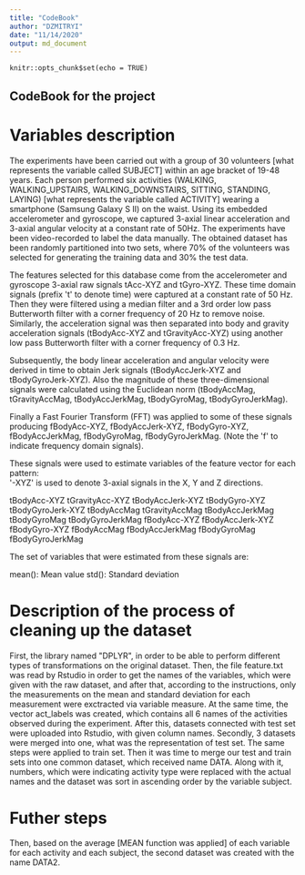 ```yaml
---
title: "CodeBook"
author: "DZMITRYI"
date: "11/14/2020"
output: md_document
---
```


```{r setup, include=FALSE}
knitr::opts_chunk$set(echo = TRUE)
```

## CodeBook for the project

# Variables description
The experiments have been carried out with a group of 30 volunteers [what represents the variable called SUBJECT] within an age bracket of 19-48 years. Each person performed six activities (WALKING, WALKING_UPSTAIRS, WALKING_DOWNSTAIRS, SITTING, STANDING, LAYING) [what represents the variable called ACTIVITY] wearing a smartphone (Samsung Galaxy S II) on the waist. Using its embedded accelerometer and gyroscope, we captured 3-axial linear acceleration and 3-axial angular velocity at a constant rate of 50Hz. The experiments have been video-recorded to label the data manually. The obtained dataset has been randomly partitioned into two sets, where 70% of the volunteers was selected for generating the training data and 30% the test data.

The features selected for this database come from the accelerometer and gyroscope 3-axial raw signals tAcc-XYZ and tGyro-XYZ. These time domain signals (prefix 't' to denote time) were captured at a constant rate of 50 Hz. Then they were filtered using a median filter and a 3rd order low pass Butterworth filter with a corner frequency of 20 Hz to remove noise. Similarly, the acceleration signal was then separated into body and gravity acceleration signals (tBodyAcc-XYZ and tGravityAcc-XYZ) using another low pass Butterworth filter with a corner frequency of 0.3 Hz. 

Subsequently, the body linear acceleration and angular velocity were derived in time to obtain Jerk signals (tBodyAccJerk-XYZ and tBodyGyroJerk-XYZ). Also the magnitude of these three-dimensional signals were calculated using the Euclidean norm (tBodyAccMag, tGravityAccMag, tBodyAccJerkMag, tBodyGyroMag, tBodyGyroJerkMag). 

Finally a Fast Fourier Transform (FFT) was applied to some of these signals producing fBodyAcc-XYZ, fBodyAccJerk-XYZ, fBodyGyro-XYZ, fBodyAccJerkMag, fBodyGyroMag, fBodyGyroJerkMag. (Note the 'f' to indicate frequency domain signals). 

These signals were used to estimate variables of the feature vector for each pattern:  
'-XYZ' is used to denote 3-axial signals in the X, Y and Z directions.

tBodyAcc-XYZ
tGravityAcc-XYZ
tBodyAccJerk-XYZ
tBodyGyro-XYZ
tBodyGyroJerk-XYZ
tBodyAccMag
tGravityAccMag
tBodyAccJerkMag
tBodyGyroMag
tBodyGyroJerkMag
fBodyAcc-XYZ
fBodyAccJerk-XYZ
fBodyGyro-XYZ
fBodyAccMag
fBodyAccJerkMag
fBodyGyroMag
fBodyGyroJerkMag

The set of variables that were estimated from these signals are: 

mean(): Mean value
std(): Standard deviation

# Description of the process of cleaning up the dataset
First, the library named "DPLYR", in order to be able to perform different types of transformations on the original dataset. Then, the file feature.txt was read by Rstudio in order to get the names of the variables, which were given with the raw dataset, and after that, according to the instructions, only the measurements on the mean and standard deviation for each measurement were exctracted via variable measure. At the same time, the vector act_labels was created, which contains all 6 names of the activities observed during the experiment.
After this, datasets connected with test set were uploaded into Rstudio, with given column names. Secondly, 3 datasets were merged into one, what was the representation of test set. 
The same steps were applied to train set.
Then it was time to merge our test and train sets into one common dataset, which received name DATA. Along with it, numbers, which were indicating activity type were replaced with the actual names and the dataset was sort in ascending order by the variable subject.

# Futher steps
Then, based on the average [MEAN function was applied] of each variable for each activity and each subject, the second dataset was created with the name DATA2.
